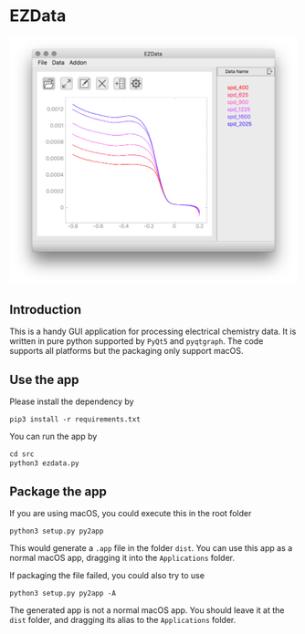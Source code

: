 # EZData

![](screen_shot.png)

## Introduction

This is a handy GUI application for processing electrical chemistry data. It is written in pure python supported by `PyQt5` and `pyqtgraph`. The code supports all platforms but the packaging only support macOS.

## Use the app

Please install the dependency by

```
pip3 install -r requirements.txt 
```

You can run the app by

```
cd src
python3 ezdata.py
```

## Package the app

If you are using macOS, you could execute this in the root folder

```
python3 setup.py py2app
```

This would generate a `.app` file in the folder `dist`. You can use this app as a normal macOS app, dragging it into the `Applications` folder.

If packaging the file failed, you could also try to use

```
python3 setup.py py2app -A 
```

The generated app is not a normal macOS app. You should leave it  at the `dist` folder, and dragging its alias to the `Applications` folder.